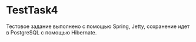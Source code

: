 # TestTask4
Тестовое задание выполнено с помощью Spring, Jetty, сохранение идет в PostgreSQL с помощью Hibernate.
